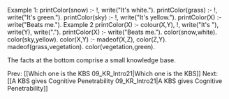 ﻿Example 1:
printColor(snow) :- !, write("It's white.").
printColor(grass) :- !, write("It's green.").
printColor(sky) :- !, write("It's yellow.").
printColor(X) :- write("Beats me.").
Example 2
printColor(X) :- colour(X,Y), !,
write("It's "), write(Y), write(".").
printColor(X) :- write("Beats me.").
color(snow,white).
color(sky,yellow).
color(X,Y) :- madeof(X,Z), color(Z,Y).
madeof(grass,vegetation).
color(vegetation,green).

The facts at the bottom comprise a small knowledge base.

Prev: [[Which one is the KBS 09_KR_Intro21|Which one is the KBS]]
Next: [[A KBS gives Cognitive Penetrability 09_KR_Intro21|A KBS gives Cognitive Penetrability]]